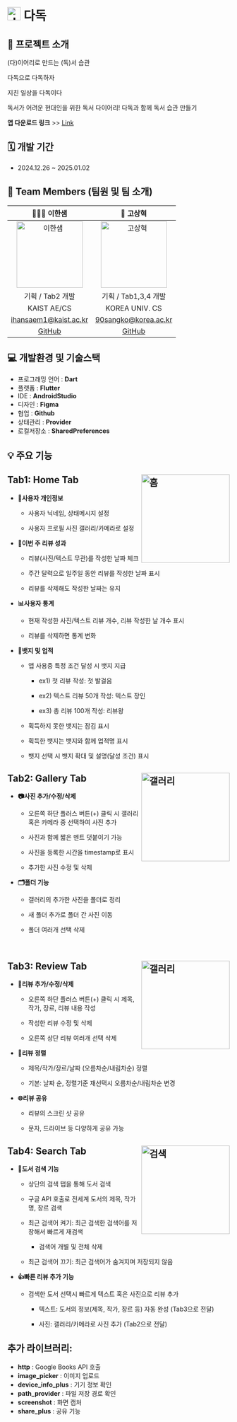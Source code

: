 # <img width="30" alt="dokki_logo" src="https://github.com/user-attachments/assets/1404bfb0-c99a-4b28-8b96-eba10d68be4d" /> 다독

## 📲 프로젝트 소개

(다)이어리로 만드는 (독)서 습관

다독으로 다독하자

지친 일상을 다독이다

독서가 어려운 현대인을 위한 독서 다이어리! 다독과 함께 독서 습관 만들기

**앱 다운로드 링크** >> [Link](https://drive.google.com/file/d/1DsdmeJusxr9iOYUP0DWRHnZjN4xHRwX8/view?usp=sharing)


## 🗓️ 개발 기간

- 2024.12.26 ~ 2025.01.02

## 👥 Team Members (팀원 및 팀 소개)

|                                                      👩🏻‍💻 이한샘                                                       |                                                      🥔 고상혁                                                       |
| :------------------------------------------------------------------------------------------------------------------: | :------------------------------------------------------------------------------------------------------------------: |
| <img src="https://github.com/user-attachments/assets/bb17ef51-ebab-4d13-ad63-1e4bd8fd25ad" alt="이한샘" width="150"> | <img src="https://github.com/user-attachments/assets/9f830237-7f05-41ff-b56f-ae6cb546f4bf" alt="고상혁" width="150"> |
|                                                   기획 / Tab2 개발                                                   |                                                 기획 / Tab1,3,4 개발                                                 |
|                                                     KAIST AE/CS                                                      |                                                    KOREA UNIV. CS                                                    |
|                                                ihansaem1@kaist.ac.kr                                                 |                                                 90sangko@korea.ac.kr                                                 |
|                                          [GitHub](https://github.com/damhs)                                          |                                       [GitHub](https://github.com/sanghyuk-ko)                                       |

## 💻 개발환경 및 기술스택

- 프로그래밍 언어 : **Dart**
- 플랫폼 : **Flutter**
- IDE : **AndroidStudio**
- 디자인 : **Figma**
- 협업 : **Github**
- 상태관리 : **Provider**
- 로컬저장소 : **SharedPreferences**

## 💡 주요 기능

## Tab1: Home Tab <img src="https://github.com/user-attachments/assets/21861b4b-16e5-4ffb-bec6-70b4fd762708" alt="홈" width="200" align="right">

- **👤사용자 개인정보**

  - 사용자 닉네임, 상태메시지 설정

  - 사용자 프로필 사진 갤러리/카메라로 설정

- **📅이번 주 리뷰 성과**

  - 리뷰(사진/텍스트 무관)를 작성한 날짜 체크

  - 주간 달력으로 일주일 동안 리뷰를 작성한 날짜 표시

  - 리뷰를 삭제해도 작성한 날짜는 유지

- **📊사용자 통계**

  - 현재 작성한 사진/텍스트 리뷰 개수, 리뷰 작성한 날 개수 표시

  - 리뷰를 삭제하면 통계 변화

- **🏅뱃지 및 업적**

  - 앱 사용중 특정 조건 달성 시 뱃지 지급

    - ex1) 첫 리뷰 작성: 첫 발걸음

    - ex2) 텍스트 리뷰 50개 작성: 텍스트 장인

    - ex3) 총 리뷰 100개 작성: 리뷰왕

  - 획득하지 못한 뱃지는 잠김 표시

  - 획득한 뱃지는 뱃지와 함께 업적명 표시

  - 뱃지 선택 시 뱃지 확대 및 설명(달성 조건) 표시

## Tab2: Gallery Tab <img src="https://github.com/user-attachments/assets/c8cd4957-bf84-4e97-983c-39c3102b9681" alt="갤러리" width="200" align="right">

- **📷사진 추가/수정/삭제**

  - 오른쪽 하단 플러스 버튼(+) 클릭 시 갤러리 혹은 카메라 중 선택하여 사진 추가

  - 사진과 함께 짧은 멘트 덧붙이기 가능

  - 사진을 등록한 시간을 timestamp로 표시

  - 추가한 사진 수정 및 삭제

- **🗂폴더 기능**

  - 갤러리의 추가한 사진을 폴더로 정리

  - 새 폴더 추가로 폴더 간 사진 이동

  - 폴더 여러개 선택 삭제
<br>
   
## Tab3: Review Tab <img src="https://github.com/user-attachments/assets/0f656c62-4c4a-4a7d-8065-77e1d742207c" alt="갤러리" width="200" align="right">

- **📝리뷰 추가/수정/삭제**

  - 오른쪽 하단 플러스 버튼(+) 클릭 시 제목, 작가, 장르, 리뷰 내용 작성

  - 작성한 리뷰 수정 및 삭제

  - 오른쪽 상단 리뷰 여러개 선택 삭제

- **🔀리뷰 정렬**

  - 제목/작가/장르/날짜 (오름차순/내림차순) 정렬

  - 기본: 날짜 순, 정렬기준 재선택시 오름차순/내림차순 변경

- **🌐리뷰 공유**

  - 리뷰의 스크린 샷 공유

  - 문자, 드라이브 등 다양하게 공유 가능

## Tab4: Search Tab <img src="https://github.com/user-attachments/assets/a72ec5a7-2eef-4020-8479-cfe9f35010c7" alt="검색" width="200" align="right">

- **🔎도서 검색 기능**

  - 상단의 검색 탭을 통해 도서 검색

  - 구글 API 호출로 전세계 도서의 제목, 작가명, 장르 검색

  - 최근 검색어 켜기: 최근 검색한 검색어를 저장해서 빠르게 재검색

    - 검색어 개별 및 전체 삭제

  - 최근 검색어 끄기: 최근 검색어가 숨겨지며 저장되지 않음

- **👍빠른 리뷰 추가 기능**

  - 검색한 도서 선택시 빠르게 텍스트 혹은 사진으로 리뷰 추가

    - 텍스트: 도서의 정보(제목, 작가, 장르 등) 자동 완성 (Tab3으로 전달)

    - 사진: 갤러리/카메라로 사진 추가 (Tab2으로 전달)

## 추가 라이브러리:

- **http** : Google Books API 호출
- **image_picker** : 이미지 업로드
- **device_info_plus** : 기기 정보 확인
- **path_provider** : 파일 저장 경로 확인
- **screenshot** : 화면 캡처
- **share_plus** : 공유 기능
